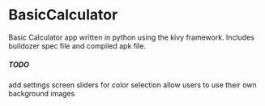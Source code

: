 # BasicCalculator
Basic Calculator app written in python using the kivy framework.
Includes buildozer spec file and compiled apk file.
##### TODO
add settings screen
sliders for color selection
allow users to use their own background images

